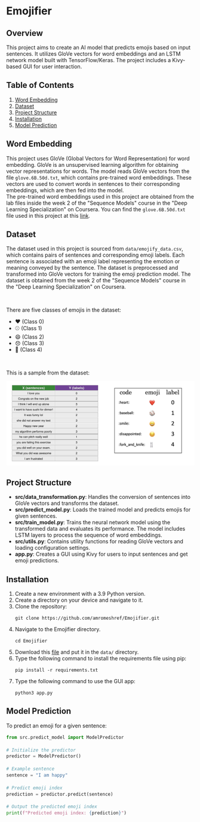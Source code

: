 # Emojifier

## Overview
This project aims to create an AI model that predicts emojis based on input sentences. It utilizes GloVe vectors for word embeddings and an LSTM network model built with TensorFlow/Keras. The project includes a Kivy-based GUI for user interaction.

## Table of Contents
1. [Word Embedding](#word-embedding)
1. [Dataset](#dataset)
1. [Project Structure](#project-structure)
1. [Installation](#installation)
1. [Model Prediction](#model-prediction)

## Word Embedding
This project uses GloVe (Global Vectors for Word Representation) for word embedding. GloVe is an unsupervised learning algorithm for obtaining vector representations for words. The model reads GloVe vectors from the file `glove.6B.50d.txt`, which contains pre-trained word embeddings. These vectors are used to convert words in sentences to their corresponding embeddings, which are then fed into the model.</br>
The pre-trained word embeddings used in this project are obtained from the lab files inside the week 2 of the "Sequence Models" course in the "Deep Learning Specialization" on Coursera. You can find the `glove.6B.50d.txt` file used in this project at this [link](https://drive.google.com/file/d/11UPs7aFhyxkGfVGrMTqa2wdnFBFC-q4b/view?usp=sharing).

## Dataset
The dataset used in this project is sourced from `data/emojify_data.csv`, which contains pairs of sentences and corresponding emoji labels. Each sentence is associated with an emoji label representing the emotion or meaning conveyed by the sentence. The dataset is preprocessed and transformed into GloVe vectors for training the emoji prediction model. The dataset is obtained from the week 2 of the "Sequence Models" course in the "Deep Learning Specialization" on Coursera.

</br>

There are five classes of emojis in the dataset:

- :heart: (Class 0)
- :baseball: (Class 1)
- :smile: (Class 2)
- :disappointed: (Class 3)
- :fork_and_knife: (Class 4)

</br>

This is a sample from the dataset:
<div align="center">
<img src= "images/data_set.png" style="width:700px;height:700;">
</div> 


## Project Structure
- **src/data_transformation.py**: Handles the conversion of sentences into GloVe vectors and transforms the dataset.
- **src/predict_model.py**: Loads the trained model and predicts emojis for given sentences.
- **src/train_model.py**: Trains the neural network model using the transformed data and evaluates its performance. The model includes LSTM layers to process the sequence of word embeddings.
- **src/utils.py**: Contains utility functions for reading GloVe vectors and loading configuration settings.
- **app.py**: Creates a GUI using Kivy for users to input sentences and get emoji predictions.


## Installation
1. Create a new environment with a 3.9 Python version.
1. Create a directory on your device and navigate to it.
1. Clone the repository:
   ```
   git clone https://github.com/amromeshref/Emojifier.git
   ```
1. Navigate to the Emojifier directory.
   ```
   cd Emojifier
   ```
1. Download this [file](https://drive.google.com/file/d/11UPs7aFhyxkGfVGrMTqa2wdnFBFC-q4b/view?usp=sharing) and put it in the `data/` directory.
1. Type the following command to install the requirements file using pip:
    ```
    pip install -r requirements.txt
    ```
1. Type the following command to use the GUI app:
   ```
   python3 app.py
   ```

## Model Prediction
To predict an emoji for a given sentence:

```python
from src.predict_model import ModelPredictor

# Initialize the predictor
predictor = ModelPredictor()

# Example sentence
sentence = "I am happy"

# Predict emoji index
prediction = predictor.predict(sentence)

# Output the predicted emoji index
print(f"Predicted emoji index: {prediction}")
```

